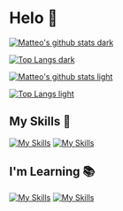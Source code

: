 # Helo 👾

<!-- DARK MODE STYLE -->
[![Matteo's github stats dark](https://github-readme-stats.vercel.app/api?username=matteo-luraghi&theme=tokyonight&count_private=true&show_icons=true)](https://github.com/anuraghazra/github-readme-stats#gh-dark-mode-only)

[![Top Langs dark](https://github-readme-stats.vercel.app/api/top-langs/?username=matteo-luraghi&theme=tokyonight&langs_count=10&layout=compact&hide=shell,lua)](https://github.com/anuraghazra/github-readme-stats#gh-dark-mode-only)

<!-- LIGHT MODE STYLE -->
[![Matteo's github stats light](https://github-readme-stats.vercel.app/api?username=matteo-luraghi&theme=vue&count_private=true&show_icons=true)](https://github.com/anuraghazra/github-readme-stats#gh-light-mode-only)

[![Top Langs light](https://github-readme-stats.vercel.app/api/top-langs/?username=matteo-luraghi&theme=vue&langs_count=10&layout=compact&hide=shell,lua)](https://github.com/anuraghazra/github-readme-stats#gh-light-mode-only)


## My Skills 🤹
<!-- LANGUAGES -->
[![My Skills](https://skillicons.dev/icons?i=c,java,python,js)](https://skillicons.dev) <!-- TOOLS -->
[![My Skills](https://skillicons.dev/icons?i=mysql,docker,neovim)](https://skillicons.dev)

## I'm Learning 📚
<!-- LANGUAGES -->
[![My Skills](https://skillicons.dev/icons?i=rust,go,htmx,vue)](https://skillicons.dev) <!-- TOOLS -->
[![My Skills](https://skillicons.dev/icons?i=kubernetes)](https://skillicons.dev)


<!-- For the future check WakaTime -->
